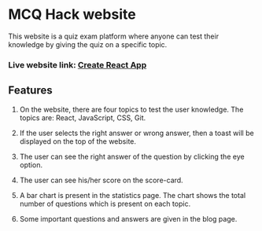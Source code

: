 # MCQ Hack website

This website is a quiz exam platform where anyone can test their knowledge by giving the quiz on a specific topic.


### Live website link: [Create React App](https://github.com/facebook/create-react-app)



## Features

1. On the website, there are four topics to test the user knowledge. The topics are: React, JavaScript, CSS, Git.

2. If the user selects the right answer or wrong answer, then a toast will be displayed on the top of the website.

3. The user can see the right answer of the question by clicking the eye option.

4. The user can see his/her score on the score-card.

5. A bar chart is present in the statistics page. The chart shows the total number of questions which is present on each topic.

6. Some important questions and answers are given in the blog page.

